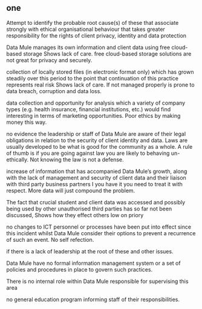 ## one
Attempt to identify the probable root cause(s) of these that associate strongly with ethical organisational
behaviour that takes greater responsibility for the rights of client privacy, identity and data protection

Data Mule manages its own information and client data using free cloud-based storage
 Shows lack of care.
  free cloud-based storage solutions are not great for privacy and securely.

collection of locally stored files (in electronic format only) which has grown steadily over this period to the point that continuation of this practice represents real risk
 Shows lack of care.
  If not managed properly is prone to data breach, corruption and data loss.

data collection and opportunity for analysis which a variety of company types (e.g. health insurance, financial institutions, etc.) would find interesting in terms of marketing opportunities.
 Poor ethics by making money this way.

no evidence the leadership or staff of Data Mule are aware of their legal obligations in relation to the security of client identity and data.
 Laws are usually developed to be what is good for the community as a whole. A rule of thumb is if you are going against law you are likely to behaving un-ethically. Not knowing the law is not a defense.

increase of information that has accompanied Data Mule’s growth, along with the lack of management and security of client data and their liaison with third party business partners
 I you have it you need to treat it with respect. More data will just compound the problem.

The fact that crucial student and client data was accessed and possibly being used by other unauthorised third parties has so far not been discussed,
 Shows how they effect others low on priory

no changes to ICT personnel or processes have been put into effect since this incident whilst Data Mule consider their options to prevent a recurrence of such an event.
 No self refection.

if there is a lack of leadership at the root of these and other issues.

Data Mule have no formal information management system or a set of policies and procedures in place to govern such practices.

There is no internal role within Data Mule responsible for supervising this area

no general education program informing staff of their responsibilities.

